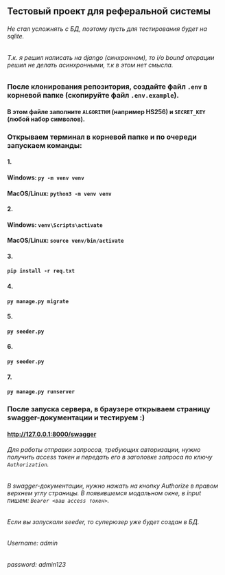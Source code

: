 ## Тестовый проект для реферальной системы
###### Не стал усложнять с БД, поэтому пусть для тестирования будет на sqlite.
###### Т.к. я решил написать на django (синхронном), то i/o bound операции решил не делать асинхронными, т.к в этом нет смысла. 

### После клонирования репозитория, создайте файл `.env` в корневой папке (скопируйте файл `.env.example`).

#### В этом файле заполните `ALGORITHM` (например HS256) и `SECRET_KEY` (любой набор символов).

### Открываем терминал в корневой папке и по очереди запускаем команды:

#### 1.
#### Windows: `py -m venv venv`
#### MacOS/Linux: `python3 -m venv venv`

#### 2.
#### Windows: `venv\Scripts\activate`
#### MacOS/Linux: `source venv/bin/activate`

#### 3.
#### `pip install -r req.txt`

#### 4.
#### `py manage.py migrate`

#### 5. 
#### `py seeder.py`

#### 6.
#### `py seeder.py`

#### 7.
#### `py manage.py runserver`

### После запуска сервера, в браузере открываем страницу swagger-документации и тестируем :)
#### http://127.0.0.1:8000/swagger

###### Для работы отправки запросов, требующих авторизации, нужно получить access токен и передать его в заголовке запроса по ключу `Authorization`.
###### В swagger-документации, нужно нажать на кнопку Authorize в правом верхнем углу страницы. В появившемся модальном окне, в input пишем: `Bearer <ваш access токен>`. 

###### Если вы запускали seeder, то суперюзер уже будет создан в БД.
###### Username: admin
###### password: admin123